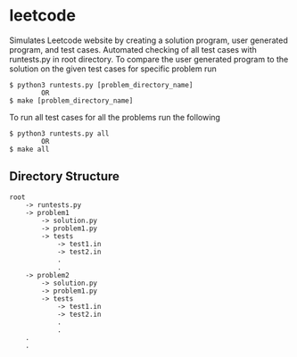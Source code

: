 # leetcode
Simulates Leetcode website by creating a solution program, user generated program, and test cases. Automated checking of all test cases with runtests.py in root directory. To compare the user generated program to the solution on the given test cases for specific problem run
```
$ python3 runtests.py [problem_directory_name]
        OR
$ make [problem_directory_name]
```
To run all test cases for all the problems run the following
```
$ python3 runtests.py all
        OR
$ make all
```

## Directory Structure
```
root
    -> runtests.py
    -> problem1
        -> solution.py
        -> problem1.py
        -> tests
            -> test1.in
            -> test2.in
            .
            .
    -> problem2
        -> solution.py
        -> problem1.py
        -> tests
            -> test1.in
            -> test2.in
            .
            .
    .
    .
```